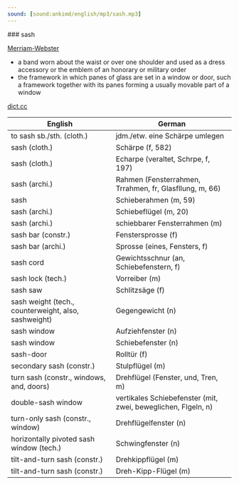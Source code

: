 ```yaml
---
sound: [sound:ankimd/english/mp3/sash.mp3]
---
```


\### sash

[Merriam-Webster](https://www.merriam-webster.com/dictionary/sash)

- a band worn about the waist or over one shoulder and used as a dress accessory or the emblem of an honorary or military order
- the framework in which panes of glass are set in a window or door, such a framework together with its panes forming a usually movable part of a window

[dict.cc](https://www.dict.cc/sash)

| English        | German       |
| -------------- | ------------ |
| to sash sb./sth. (cloth.) | jdm./etw. eine Schärpe umlegen |
| sash (cloth.) | Schärpe (f, 582) |
| sash (cloth.) | Echarpe (veraltet, Schrpe, f, 197) |
| sash (archi.) | Rahmen (Fensterrahmen, Trrahmen, fr, Glasfllung, m, 66) |
| sash | Schieberahmen (m, 59) |
| sash (archi.) | Schiebeflügel (m, 20) |
| sash (archi.) | schiebbarer Fensterrahmen (m) |
| sash bar (constr.) | Fenstersprosse (f) |
| sash bar (archi.) | Sprosse (eines, Fensters, f) |
| sash cord | Gewichtsschnur (an, Schiebefenstern, f) |
| sash lock (tech.) | Vorreiber (m) |
| sash saw | Schlitzsäge (f) |
| sash weight (tech., counterweight, also, sashweight) | Gegengewicht (n) |
| sash window | Aufziehfenster (n) |
| sash window | Schiebefenster (n) |
| sash-door | Rolltür (f) |
| secondary sash (constr.) | Stulpflügel (m) |
| turn sash (constr., windows, and, doors) | Drehflügel (Fenster, und, Tren, m) |
| double-sash window | vertikales Schiebefenster (mit, zwei, beweglichen, Flgeln, n) |
| turn-only sash (constr., window) | Drehflügelfenster (n) |
| horizontally pivoted sash window (tech.) | Schwingfenster (n) |
| tilt-and-turn sash (constr.) | Drehkippflügel (m) |
| tilt-and-turn sash (constr.) | Dreh-Kipp-Flügel (m) |
